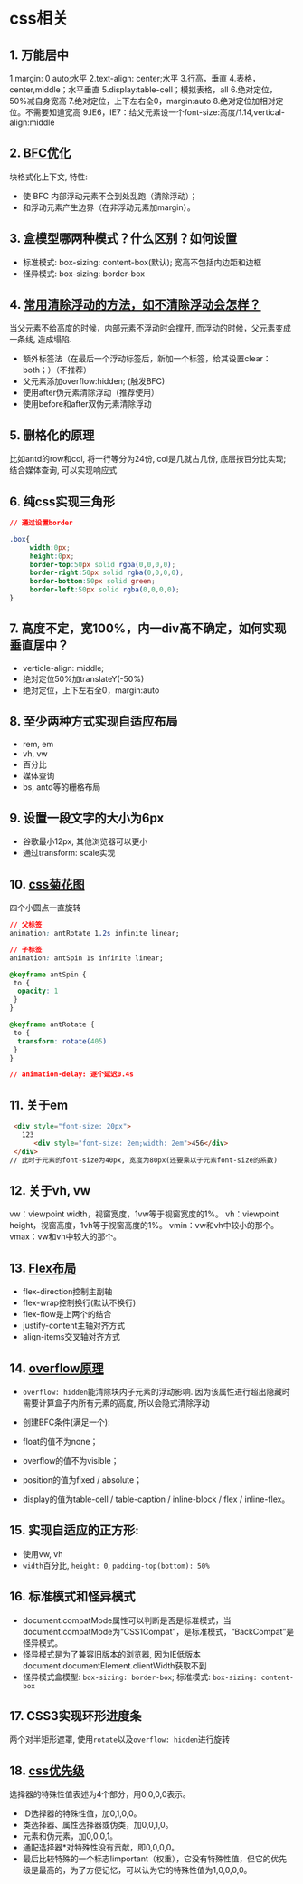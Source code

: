 # css相关

## 1. 万能居中

1.margin: 0 auto;水平
2.text-align: center;水平
3.行高，垂直
4.表格，center,middle；水平垂直
5.display:table-cell；模拟表格，all
6.绝对定位，50%减自身宽高
7.绝对定位，上下左右全0，margin:auto
8.绝对定位加相对定位。不需要知道宽高
9.IE6，IE7：给父元素设一个font-size:高度/1.14,vertical-align:middle


## 2. [BFC优化](https://www.jianshu.com/p/0d713b32cd0d)

块格式化上下文, 特性:

- 使 BFC 内部浮动元素不会到处乱跑（清除浮动）；
- 和浮动元素产生边界（在非浮动元素加margin）。


## 3. 盒模型哪两种模式？什么区别？如何设置

- 标准模式: box-sizing: content-box(默认); 宽高不包括内边距和边框
- 怪异模式: box-sizing: border-box


## 4. [常用清除浮动的方法，如不清除浮动会怎样？](https://blog.csdn.net/h_qingyi/article/details/81269667)

当父元素不给高度的时候，内部元素不浮动时会撑开, 而浮动的时候，父元素变成一条线, 造成塌陷.

- 额外标签法（在最后一个浮动标签后，新加一个标签，给其设置clear：both；）（不推荐）
- 父元素添加overflow:hidden; (触发BFC)
- 使用after伪元素清除浮动（推荐使用）
- 使用before和after双伪元素清除浮动


## 5. 删格化的原理

比如antd的row和col, 将一行等分为24份, col是几就占几份, 底层按百分比实现; 结合媒体查询, 可以实现响应式


## 6. 纯css实现三角形

```css
// 通过设置border

.box{
     width:0px;
     height:0px;
     border-top:50px solid rgba(0,0,0,0);
     border-right:50px solid rgba(0,0,0,0);
     border-bottom:50px solid green;
     border-left:50px solid rgba(0,0,0,0);
}
```


## 7. 高度不定，宽100%，内一div高不确定，如何实现垂直居中？

- verticle-align: middle;
- 绝对定位50%加translateY(-50%)
- 绝对定位，上下左右全0，margin:auto


## 8. 至少两种方式实现自适应布局

- rem, em
- vh, vw
- 百分比
- 媒体查询
- bs, antd等的栅格布局


## 9. 设置一段文字的大小为6px

- 谷歌最小12px, 其他浏览器可以更小
- 通过transform: scale实现


## 10. [css菊花图](https://blog.csdn.net/candy_home/article/details/81540247)

四个小圆点一直旋转

```css
// 父标签
animation: antRotate 1.2s infinite linear;

// 子标签
animation: antSpin 1s infinite linear;

@keyframe antSpin {
 to {
  opacity: 1 
 }
}

@keyframe antRotate {
 to {
  transform: rotate(405)
 }
}

// animation-delay: 逐个延迟0.4s
```


## 11. 关于em

```html
 <div style="font-size: 20px">
   123
      <div style="font-size: 2em;width: 2em">456</div>
 </div>
// 此时子元素的font-size为40px, 宽度为80px(还要乘以子元素font-size的系数)
```


## 12. 关于vh, vw

vw：viewpoint width，视窗宽度，1vw等于视窗宽度的1%。
vh：viewpoint height，视窗高度，1vh等于视窗高度的1%。
vmin：vw和vh中较小的那个。
vmax：vw和vh中较大的那个。


## 13. [Flex布局](https://www.runoob.com/w3cnote/flex-grammar.html)

- flex-direction控制主副轴
- flex-wrap控制换行(默认不换行)
- flex-flow是上两个的结合
- justify-content主轴对齐方式
- align-items交叉轴对齐方式

## 14. [overflow原理](https://www.jianshu.com/p/7e04ed3f4bea)

- `overflow: hidden`能清除块内子元素的浮动影响. 因为该属性进行超出隐藏时需要计算盒子内所有元素的高度, 所以会隐式清除浮动

- 创建BFC条件(满足一个):
 - float的值不为none；
 - overflow的值不为visible；
 - position的值为fixed / absolute；
 - display的值为table-cell / table-caption / inline-block / flex / inline-flex。


## 15. 实现自适应的正方形:

- 使用vw, vh
- `width`百分比, `height: 0`, `padding-top(bottom): 50%`


## 16. 标准模式和怪异模式

- document.compatMode属性可以判断是否是标准模式，当 document.compatMode为“CSS1Compat”，是标准模式，“BackCompat”是怪异模式。
- 怪异模式是为了兼容旧版本的浏览器, 因为IE低版本document.documentElement.clientWidth获取不到
- 怪异模式盒模型: `box-sizing: border-box`; 标准模式: `box-sizing: content-box`


## 17. CSS3实现环形进度条

两个对半矩形遮罩, 使用`rotate`以及`overflow: hidden`进行旋转


## 18. [css优先级](https://www.cnblogs.com/wangmeijian/p/4207433.html)

  选择器的特殊性值表述为4个部分，用0,0,0,0表示。

- ID选择器的特殊性值，加0,1,0,0。
- 类选择器、属性选择器或伪类，加0,0,1,0。
- 元素和伪元素，加0,0,0,1。
- 通配选择器*对特殊性没有贡献，即0,0,0,0。
- 最后比较特殊的一个标志!important（权重），它没有特殊性值，但它的优先级是最高的，为了方便记忆，可以认为它的特殊性值为1,0,0,0,0。

